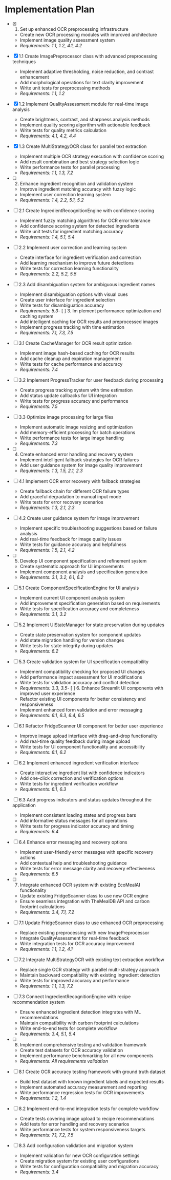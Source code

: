 # Implementation Plan

- [x] 1. Set up enhanced OCR preprocessing infrastructure





  - Create new OCR processing modules with improved architecture
  - Implement image quality assessment system
  - _Requirements: 1.1, 1.2, 4.1, 4.2_

- [x] 1.1 Create ImagePreprocessor class with advanced preprocessing techniques


  - Implement adaptive thresholding, noise reduction, and contrast enhancement
  - Add morphological operations for text clarity improvement
  - Write unit tests for preprocessing methods
  - _Requirements: 1.1, 1.2_

- [x] 1.2 Implement QualityAssessment module for real-time image analysis


  - Create brightness, contrast, and sharpness analysis methods
  - Implement quality scoring algorithm with actionable feedback
  - Write tests for quality metrics calculation
  - _Requirements: 4.1, 4.2, 4.4_

- [x] 1.3 Create MultiStrategyOCR class for parallel text extraction


  - Implement multiple OCR strategy execution with confidence scoring
  - Add result combination and best strategy selection logic
  - Write performance tests for parallel processing
  - _Requirements: 1.1, 1.3, 7.2_

- [ ] 2. Enhance ingredient recognition and validation system
  - Improve ingredient matching accuracy with fuzzy logic
  - Implement user correction learning system
  - _Requirements: 1.4, 2.2, 5.1, 5.2_

- [ ] 2.1 Create IngredientRecognitionEngine with confidence scoring
  - Implement fuzzy matching algorithms for OCR error tolerance
  - Add confidence scoring system for detected ingredients
  - Write unit tests for ingredient matching accuracy
  - _Requirements: 1.4, 5.1, 5.4_

- [ ] 2.2 Implement user correction and learning system
  - Create interface for ingredient verification and correction
  - Add learning mechanism to improve future detections
  - Write tests for correction learning functionality
  - _Requirements: 2.2, 5.2, 5.5_

- [ ] 2.3 Add disambiguation system for ambiguous ingredient names
  - Implement disambiguation options with visual cues
  - Create user interface for ingredient selection
  - Write tests for disambiguation accuracy
  - _Requirements: 5.3_- [ ] 3. Im
plement performance optimization and caching system
  - Add intelligent caching for OCR results and preprocessed images
  - Implement progress tracking with time estimation
  - _Requirements: 7.1, 7.3, 7.5_

- [ ] 3.1 Create CacheManager for OCR result optimization
  - Implement image hash-based caching for OCR results
  - Add cache cleanup and expiration management
  - Write tests for cache performance and accuracy
  - _Requirements: 7.4_

- [ ] 3.2 Implement ProgressTracker for user feedback during processing
  - Create progress tracking system with time estimation
  - Add status update callbacks for UI integration
  - Write tests for progress accuracy and performance
  - _Requirements: 7.5_

- [ ] 3.3 Optimize image processing for large files
  - Implement automatic image resizing and optimization
  - Add memory-efficient processing for batch operations
  - Write performance tests for large image handling
  - _Requirements: 7.3_

- [ ] 4. Create enhanced error handling and recovery system
  - Implement intelligent fallback strategies for OCR failures
  - Add user guidance system for image quality improvement
  - _Requirements: 1.3, 1.5, 2.1, 2.3_

- [ ] 4.1 Implement OCR error recovery with fallback strategies
  - Create fallback chain for different OCR failure types
  - Add graceful degradation to manual input mode
  - Write tests for error recovery scenarios
  - _Requirements: 1.3, 2.1, 2.3_

- [ ] 4.2 Create user guidance system for image improvement
  - Implement specific troubleshooting suggestions based on failure analysis
  - Add real-time feedback for image quality issues
  - Write tests for guidance accuracy and helpfulness
  - _Requirements: 1.5, 2.1, 4.2_

- [ ] 5. Develop UI component specification and refinement system
  - Create systematic approach for UI improvements
  - Implement component analysis and specification generation
  - _Requirements: 3.1, 3.2, 6.1, 6.2_

- [ ] 5.1 Create ComponentSpecificationEngine for UI analysis
  - Implement current UI component analysis system
  - Add improvement specification generation based on requirements
  - Write tests for specification accuracy and completeness
  - _Requirements: 3.1, 3.2_

- [ ] 5.2 Implement UIStateManager for state preservation during updates
  - Create state preservation system for component updates
  - Add state migration handling for version changes
  - Write tests for state integrity during updates
  - _Requirements: 6.2_

- [ ] 5.3 Create validation system for UI specification compatibility
  - Implement compatibility checking for proposed UI changes
  - Add performance impact assessment for UI modifications
  - Write tests for validation accuracy and conflict detection
  - _Requirements: 3.3, 3.5_- [ ] 6. 
Enhance Streamlit UI components with improved user experience
  - Refactor existing UI components for better consistency and responsiveness
  - Implement enhanced form validation and error messaging
  - _Requirements: 6.1, 6.3, 6.4, 6.5_

- [ ] 6.1 Refactor FridgeScanner UI component for better user experience
  - Improve image upload interface with drag-and-drop functionality
  - Add real-time quality feedback during image upload
  - Write tests for UI component functionality and accessibility
  - _Requirements: 6.1, 6.2_

- [ ] 6.2 Implement enhanced ingredient verification interface
  - Create interactive ingredient list with confidence indicators
  - Add one-click correction and verification options
  - Write tests for ingredient verification workflow
  - _Requirements: 6.1, 6.3_

- [ ] 6.3 Add progress indicators and status updates throughout the application
  - Implement consistent loading states and progress bars
  - Add informative status messages for all operations
  - Write tests for progress indicator accuracy and timing
  - _Requirements: 6.4_

- [ ] 6.4 Enhance error messaging and recovery options
  - Implement user-friendly error messages with specific recovery actions
  - Add contextual help and troubleshooting guidance
  - Write tests for error message clarity and recovery effectiveness
  - _Requirements: 6.5_

- [ ] 7. Integrate enhanced OCR system with existing EcoMealAI functionality
  - Update existing FridgeScanner class to use new OCR engine
  - Ensure seamless integration with TheMealDB API and carbon footprint calculations
  - _Requirements: 3.4, 7.1, 7.2_

- [ ] 7.1 Update FridgeScanner class to use enhanced OCR preprocessing
  - Replace existing preprocessing with new ImagePreprocessor
  - Integrate QualityAssessment for real-time feedback
  - Write integration tests for OCR accuracy improvement
  - _Requirements: 1.1, 1.2, 4.1_

- [ ] 7.2 Integrate MultiStrategyOCR with existing text extraction workflow
  - Replace single OCR strategy with parallel multi-strategy approach
  - Maintain backward compatibility with existing ingredient detection
  - Write tests for improved accuracy and performance
  - _Requirements: 1.1, 1.3, 7.2_

- [ ] 7.3 Connect IngredientRecognitionEngine with recipe recommendation system
  - Ensure enhanced ingredient detection integrates with ML recommendations
  - Maintain compatibility with carbon footprint calculations
  - Write end-to-end tests for complete workflow
  - _Requirements: 3.4, 5.1, 5.4_

- [ ] 8. Implement comprehensive testing and validation framework
  - Create test datasets for OCR accuracy validation
  - Implement performance benchmarking for all new components
  - _Requirements: All requirements validation_

- [ ] 8.1 Create OCR accuracy testing framework with ground truth dataset
  - Build test dataset with known ingredient labels and expected results
  - Implement automated accuracy measurement and reporting
  - Write performance regression tests for OCR improvements
  - _Requirements: 1.2, 1.4_

- [ ] 8.2 Implement end-to-end integration tests for complete workflow
  - Create tests covering image upload to recipe recommendations
  - Add tests for error handling and recovery scenarios
  - Write performance tests for system responsiveness targets
  - _Requirements: 7.1, 7.2, 7.5_

- [ ] 8.3 Add configuration validation and migration system
  - Implement validation for new OCR configuration settings
  - Create migration system for existing user configurations
  - Write tests for configuration compatibility and migration accuracy
  - _Requirements: 3.4_